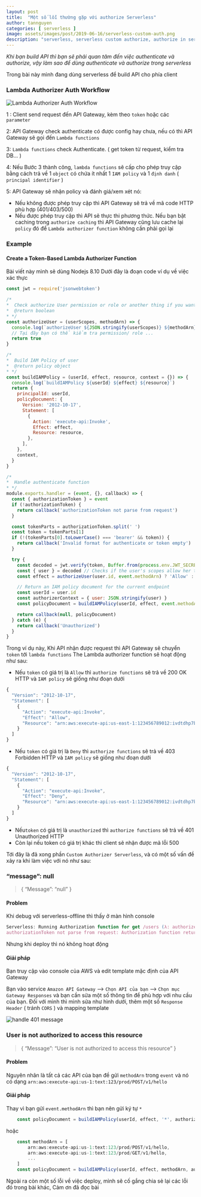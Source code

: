 ```yaml
---
layout: post
title:  "Một số lỗi thường gặp với authorize Serverless"
author: tannguyen
categories: [ serverless ]
image: assets/images/post/2019-06-16/serverless-custom-auth.png
description: "serverless, serverless custom authorize, authorize in servereless"
---
```


*Khi bạn build API thì bạn sẽ phải quan tâm đến việc authenticate và authorize, vậy làm sao để dùng 
authenticate và authorize trong serverless*

Trong bài này mình đang dùng serverless để build API cho phía client

### Lambda Authorizer Auth Workflow

![Lambda Authorizer Auth Workflow](https://docs.aws.amazon.com/en_us/apigateway/latest/developerguide/images/custom-auth-workflow.png)

1 : Client send request đến API Gateway, kèm theo `token` hoặc các `parameter`

2: API Gateway check authenticate có được config hay chưa, nếu có thì API Gateway sẽ gọi đến `Lambda functions` 

3: `Lambda functions` check Authenticate. ( get token từ request, kiểm tra DB... )

4: Nếu Bước 3 thành công, `lambda functions` sẽ cấp cho phép truy cập bằng cách trả về 1 `object` có chứa ít nhất 1 `IAM policy` và 1 `định danh` ( `principal identifier` )

5: API Gateway sẽ nhận policy và đánh giá/xem xét nó: 
 * Nếu không được phép truy cập thì API Gateway sẽ trả về mã code HTTP phù hợp (401/403/500)
 * Nếu được phép truy cập thì API sẽ thực thi phương thức. Nếu bạn bật caching trong `authorize caching` thì API Gateway cũng lưu cache lại `policy` đó để  `Lambda authorizer function` không cần phải gọi lại

### Example
#### Create a Token-Based Lambda Authorizer Function

Bài viết này mình sẽ dùng Nodejs 8.10
Dưới đây là đoạn code ví dụ về việc xác thực

```javascript
const jwt = require('jsonwebtoken')

/*
*  Check authorize User permission or role or another thing if you want
*  @return boolean
* */
const authorizeUser = (userScopes, methodArn) => {
  console.log(`authorizeUser ${JSON.stringify(userScopes)} ${methodArn}`)
  // Tại đây bạn có thể kiểm tra permission/ role ...
  return true
}

/*
*  Build IAM Policy of user
*  @return policy object
* */
const buildIAMPolicy = (userId, effect, resource, context = {}) => {
  console.log(`buildIAMPolicy ${userId} ${effect} ${resource}`)
  return {
    principalId: userId,
    policyDocument: {
      Version: '2012-10-17',
      Statement: [
        {
          Action: 'execute-api:Invoke',
          Effect: effect,
          Resource: resource,
        },
      ],
    },
    context,
  }
}

/*
*  Handle authenticate function
* */
module.exports.handler = (event, {}, callback) => {
  const { authorizationToken } = event
  if (!authorizationToken) {
    return callback('authorizationToken not parse from request')
  }

  const tokenParts = authorizationToken.split(' ')
  const token = tokenParts[1]
  if (!(tokenParts[0].toLowerCase() === 'bearer' && token)) {
    return callback('Invalid format for authenticate or token empty')
  }

  try {
    const decoded = jwt.verify(token, Buffer.from(process.env.JWT_SECRET, 'utf-8')) // Verify JWT
    const { user } = decoded // Checks if the user's scopes allow her to call the current endpoint ARN
    const effect = authorizeUser(user.id, event.methodArn) ? 'Allow' : 'Deny'

    // Return an IAM policy document for the current endpoint
    const userId = user.id
    const authorizerContext = { user: JSON.stringify(user) }
    const policyDocument = buildIAMPolicy(userId, effect, event.methodArn, authorizerContext)

    return callback(null, policyDocument)
  } catch (e) {
    return callback('Unauthorized')
  }
}

```

Trong ví dụ này, Khi API nhận được request thì API Gateway sẽ chuyển `token` tới `lambda functions` 
The Lambda authorizer function sẽ hoạt động như sau:

* Nếu `token` có giá trị là `Allow` thì `authorize functions` sẽ trả về 200 OK HTTP và `IAM policy` sẽ giống như đoạn dưới

```javascript
{
  "Version": "2012-10-17",
  "Statement": [
    {
      "Action": "execute-api:Invoke",
      "Effect": "Allow",
      "Resource": "arn:aws:execute-api:us-east-1:123456789012:ivdtdhp7b5/ESTestInvoke-stage/GET/"
    }
  ]
}
``` 

* Nếu `token` có giá trị là `Deny` thì `authorize functions` sẽ trả về 403 Forbidden HTTP và `IAM policy` sẽ giống như đoạn dưới
```javascript
{
  "Version": "2012-10-17",
  "Statement": [
    {
      "Action": "execute-api:Invoke",
      "Effect": "Deny",
      "Resource": "arn:aws:execute-api:us-east-1:123456789012:ivdtdhp7b5/ESTestInvoke-stage/GET/"
    }
  ]
}
``` 
* Nếu`token` có giá trị là `unauthorized`  thì `authorize functions` sẽ trả về 401 Unauthorized HTTP
* Còn lại nếu token có giá trị khác thì client sẽ nhận được mã lỗi 500

Tới đây là đã xong phần `Custom Authorizer Serverless`, và có một số vấn đề xảy ra khi làm việc với nó như sau:

### “message”: null
>{
   “Message”: “null”
 }

#### Problem
Khi debug với serverless-offline thì thấy ở màn hình console 
```javascript
Serverless: Running Authorization function for get /users (λ: authorize)
authorizationToken not parse from request: Authorization function returned an error response: (λ: authorize)
```

Nhưng khi deploy thì nó không hoạt động

#### Giải pháp
Bạn truy cập vào console của AWS và edit template mặc định của API Gateway

Bạn vào service `Amazon API Gateway` --> `Chọn API của bạn` --> `Chọn mục Gateway Responses`  và bạn cần sửa một số 
thông tin để phù hợp với nhu cầu của bạn. Đối với mình thì mình sửa như hình dưới,  thêm một số `Response Header` ( tránh `CORS` ) và mapping template

![handle 401 message](https://i.ibb.co/JKChNYd/image.png) 

### User is not authorized to access this resource
> {
   “Message”: “User is not authorized to access this resource”
  }
  
#### Problem 
Nguyên nhân là tất cả các API của bạn đề gửi `methodArn` trong `event`  và nó có dạng `arn:aws:execute-api:us-1:text:123/prod/POST/v1/hello`

#### Giải pháp 
Thay vì bạn gửi `event.methodArn` thì bạn nên gửi ký tự `*` 
```javascript
    const policyDocument = buildIAMPolicy(userId, effect, '*', authorizerContext)
```

hoặc 

```javascript
    const methodArn = [
        arn:aws:execute-api:us-1:text:123/prod/POST/v1/hello,
        arn:aws:execute-api:us-1:text:123/prod/GET/v1/hello,
        ...
    ]
    const policyDocument = buildIAMPolicy(userId, effect, methodArn, authorizerContext)
```

Ngoài ra còn một số lỗi về việc deploy, mình sẽ cố gắng chia sẻ lại các lỗi đó trong bài khác, Cảm ơn đã đọc bài 